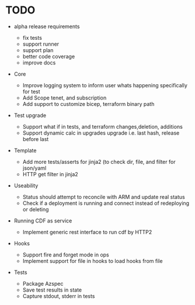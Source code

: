 
# TODO

* alpha release requirements
    * fix tests
    * support runner 
    * support plan 
    * better code coverage
    * improve docs

* Core
    * Improve logging system to inform user whats happening specifically for test
    * Add Scope tenet, and subscription
    * Add support to customize bicep, terraform binary path
* Test upgrade
    * Support what if in tests, and terraform changes,deletion, additions
    * Support dynamic calc in upgrades upgrade i.e. last hash, release before last
* Template
    * Add more tests/asserts for jinja2 (to check dir, file, and filter for json/yaml
    * HTTP get filter in jinja2
* Useability 
    * Status should attempt to reconcile with ARM and update real status
    * Check if a deployment is running and connect instead of redeploying or deleting
* Running CDF as service
    * Implement generic rest interface to run cdf by HTTP2
* Hooks
    * Support fire and forget mode in ops
    * Implement support for file in hooks to load hooks from file
* Tests
    * Package Azspec 
    * Save test results in state
    * Capture stdout, stderr in tests